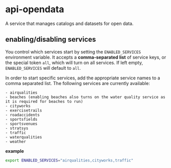 # api-opendata

A service that manages catalogs and datasets for open data.

## enabling/disabling services

You control which services start by setting the `ENABLED_SERVICES` environment variable. It accepts a **comma-separated list** of service keys, or the special token `all`, which will turn on all services. If left empty, `ENABLED_SERVICES` will default to `all`.

In order to start specific services, add the appropriate service names to a comma separated list. The following services are currently available:
    
    - airqualities
    - beaches (enabling beaches also turns on the water quality service as it is required for beaches to run)
    - cityworks
    - exercisetrails
    - roadaccidents
    - sportsfields
    - sportsvenues
    - stratsys
    - traffic
    - waterqualities
    - weather

**example**
 ```bash
 export ENABLED_SERVICES="airqualities,cityworks,traffic"